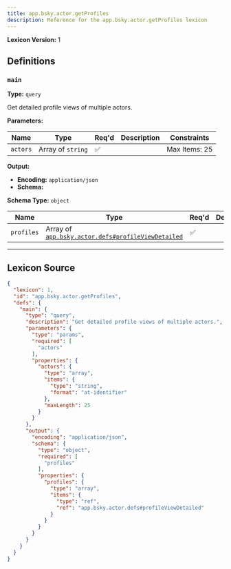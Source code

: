 ```yaml
---
title: app.bsky.actor.getProfiles
description: Reference for the app.bsky.actor.getProfiles lexicon
---
```

**Lexicon Version:** 1

## Definitions

<a name="main"></a>
### `main`

**Type:** `query`

Get detailed profile views of multiple actors.

**Parameters:**

| Name | Type | Req'd  | Description | Constraints |
|------|------|----------|-------------|-------------|
| `actors` | Array of `string` | ✅  |  | Max Items: 25 |
**Output:**

- **Encoding:** `application/json`
- **Schema:**

**Schema Type:** `object`

| Name | Type | Req'd  | Description | Constraints |
|------|------|----------|-------------|-------------|
| `profiles` | Array of [`app.bsky.actor.defs#profileViewDetailed`](/lexicons/app/bsky/actor/defs#profileViewDetailed) | ✅  |  |  |

---

## Lexicon Source
```json
{
  "lexicon": 1,
  "id": "app.bsky.actor.getProfiles",
  "defs": {
    "main": {
      "type": "query",
      "description": "Get detailed profile views of multiple actors.",
      "parameters": {
        "type": "params",
        "required": [
          "actors"
        ],
        "properties": {
          "actors": {
            "type": "array",
            "items": {
              "type": "string",
              "format": "at-identifier"
            },
            "maxLength": 25
          }
        }
      },
      "output": {
        "encoding": "application/json",
        "schema": {
          "type": "object",
          "required": [
            "profiles"
          ],
          "properties": {
            "profiles": {
              "type": "array",
              "items": {
                "type": "ref",
                "ref": "app.bsky.actor.defs#profileViewDetailed"
              }
            }
          }
        }
      }
    }
  }
}
```
